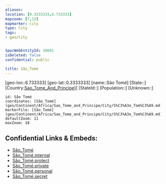 ```yaml
---
aliases: 
location: [0.3333333,6.733333]
mapzoom: [7,12] 
mapmarker: city 
type: City
tags:
- geo/City


SpocWebEntityId: 36601
isDeleted: false
confidential: public

title: São_Tomé
---
```

[geo-lon::6.733333]
[geo-lat::0.3333333]
[name::São Tomé]
[State::]
[Country:[Sao_Tome_And_Principe](geo/Continent/Africa/Sao_Tome_And_Principe.md)]]
[StateId::]
[Population::]
[Unknown::]


```leaflet
id: São Tomé
coordinates: [São_Tomé](geo/Continent/Africa/Sao_Tome_and_Principe/City/S%C3%A3o_Tom%C3%A9.md)
markerFile: [São_Tomé](geo/Continent/Africa/Sao_Tome_and_Principe/City/S%C3%A3o_Tom%C3%A9.md)
defaultZoom: 11 
maxZoom: 18
```


## Confidential Links & Embeds: 
- [São_Tomé](../../../../../../_public/geo/Continent/Africa/Sao_Tome_and_Principe/City/S%C3%A3o_Tom%C3%A9.md) 
- [São_Tomé.internal](../../../../../../_internal/geo/Continent/Africa/Sao_Tome_and_Principe/City/S%C3%A3o_Tom%C3%A9.internal.md) 
- [São_Tomé.protect](../../../../../../_protect/geo/Continent/Africa/Sao_Tome_and_Principe/City/S%C3%A3o_Tom%C3%A9.protect.md) 
- [São_Tomé.private](../../../../../../_private/geo/Continent/Africa/Sao_Tome_and_Principe/City/S%C3%A3o_Tom%C3%A9.private.md) 
- [São_Tomé.personal](../../../../../../_personal/geo/Continent/Africa/Sao_Tome_and_Principe/City/S%C3%A3o_Tom%C3%A9.personal.md) 
- [São_Tomé.secret](../../../../../../_secret/geo/Continent/Africa/Sao_Tome_and_Principe/City/S%C3%A3o_Tom%C3%A9.secret.md) 
